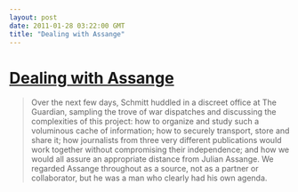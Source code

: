 ```yaml
---
layout: post
date: 2011-01-28 03:22:00 GMT
title: "Dealing with Assange"
---
```

# [Dealing with Assange](http://www.nytimes.com/2011/01/30/magazine/30Wikileaks-t.html?_r=3&hp=&pagewanted=all)

> Over the next few days, Schmitt huddled in a discreet office at The Guardian, sampling the trove of war dispatches and discussing the complexities of this project: how to organize and study such a voluminous cache of information; how to securely transport, store and share it; how journalists from three very different publications would work together without compromising their independence; and how we would all assure an appropriate distance from Julian Assange. We regarded Assange throughout as a source, not as a partner or collaborator, but he was a man who clearly had his own agenda.